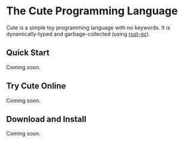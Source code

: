 # The Cute Programming Language

Cute is a simple toy programming language with no keywords. It is dynamically-typed and garbage-collected (using [rust-gc](https://github.com/Manishearth/rust-gc)).

## Quick Start

Coming soon.

## Try Cute Online

Coming soon.

## Download and Install

Coming soon.
